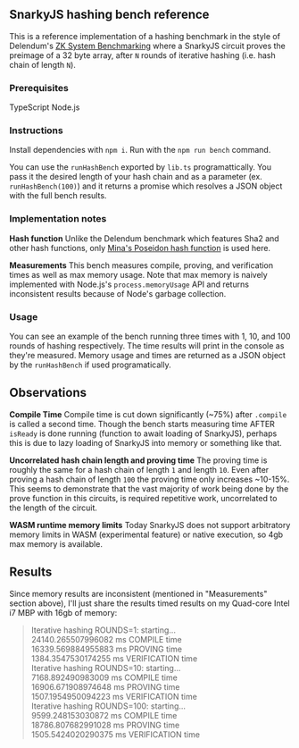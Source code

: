 ## SnarkyJS hashing bench reference
This is a reference implementation of a hashing benchmark in the style of Delendum's [ZK System Benchmarking](https://github.com/delendum-xyz/zk-benchmarking) where a SnarkyJS circuit proves the preimage of a 32 byte array, after `N` rounds of iterative hashing (i.e. hash chain of length `N`). 

### Prerequisites
TypeScript
Node.js

### Instructions
Install dependencies with `npm i`. 
Run with the `npm run bench` command. 

You can use the `runHashBench` exported by `lib.ts` programattically. You pass it the desired length of your hash chain and as a parameter (ex. `runHashBench(100)`) and it returns a promise which resolves a JSON object with the full bench results. 

### Implementation notes
**Hash function**
Unlike the Delendum benchmark which features Sha2 and other hash functions, only [Mina's Poseidon hash function](https://o1-labs.github.io/proof-systems/specs/poseidon.html) is used here. 

**Measurements**
This bench measures compile, proving, and verification times as well as max memory usage. Note that max memory is naively implemented with Node.js's `process.memoryUsage` API and returns inconsistent results because of Node's garbage collection. 

### Usage
You can see an example of the bench running three times with 1, 10, and 100 rounds of hashing respectively. The time results will print in the console as they're measured. Memory usage and times are returned as a JSON object by the `runHashBench` if used programatically. 

## Observations
**Compile Time**
Compile time is cut down significantly (~75%) after `.compile` is called a second time. Though the bench starts measuring time AFTER `isReady` is done running (function to await loading of SnarkyJS), perhaps this is due to lazy loading of SnarkyJS into memory or something like that. 

**Uncorrelated hash chain length and proving time**
The proving time is roughly the same for a hash chain of length `1` and length `10`. Even after proving a hash chain of length `100` the proving time only increases ~10-15%. This seems to demonstrate that the vast majority of work being done by the prove function in this circuits, is required repetitive work, uncorrelated to the length of the circuit. 

**WASM runtime memory limits**
Today SnarkyJS does not support arbitratory memory limits in WASM (experimental feature) or native execution, so 4gb max memory is available. 

## Results
Since memory results are inconsistent (mentioned in "Measurements" section above), I'll just share the results timed results on my Quad-core Intel i7 MBP with 16gb of memory:

>Iterative hashing ROUNDS=1: starting... </br>
24140.265507996082 ms COMPILE time</br>
16339.569884955883 ms PROVING time</br>
1384.3547530174255 ms VERIFICATION time</br>
Iterative hashing ROUNDS=10: starting...</br>
7168.892490983009 ms COMPILE time</br>
16906.671908974648 ms PROVING time</br>
1507.1954950094223 ms VERIFICATION time</br>
Iterative hashing ROUNDS=100: starting...</br>
9599.248153030872 ms COMPILE time</br>
18786.807682991028 ms PROVING time</br>
1505.5424020290375 ms VERIFICATION time</br>
